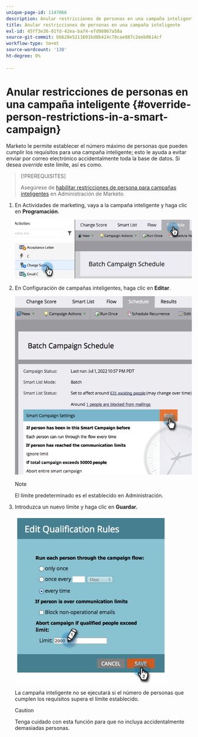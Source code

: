 ```yaml
---
unique-page-id: 1147066
description: Anular restricciones de personas en una campaña inteligente - Documentos de Marketo - Documentación del producto
title: Anular restricciones de personas en una campaña inteligente
exl-id: 45ff3e36-01fd-42ea-ba74-efd98867a58a
source-git-commit: bb628e5211601bd8b424c78cae887c2eeb0614cf
workflow-type: tm+mt
source-wordcount: '138'
ht-degree: 0%

---
```


# Anular restricciones de personas en una campaña inteligente {#override-person-restrictions-in-a-smart-campaign}

Marketo le permite establecer el número máximo de personas que pueden cumplir los requisitos para una campaña inteligente; esto le ayuda a evitar enviar por correo electrónico accidentalmente toda la base de datos. Si desea _override_ este límite, así es como.

>[!PREREQUISITES]
>
>Asegúrese de [habilitar restricciones de persona para campañas inteligentes](/help/marketo/product-docs/administration/email-setup/enable-person-restrictions-for-smart-campaigns.md) en Administración de Marketo.

1. En Actividades de marketing, vaya a la campaña inteligente y haga clic en **Programación**.

   ![](assets/override-person-restrictions-in-a-smart-campaign-1.png)

1. En Configuración de campañas inteligentes, haga clic en **Editar**.

   ![](assets/override-person-restrictions-in-a-smart-campaign-2.png)

   >[!NOTE]
   >
   >El límite predeterminado es el establecido en Administración.

1. Introduzca un nuevo límite y haga clic en **Guardar.**

   ![](assets/override-person-restrictions-in-a-smart-campaign-3.png)

   La campaña inteligente no se ejecutará si el número de personas que cumplen los requisitos supera el límite establecido.

   >[!CAUTION]
   >
   >Tenga cuidado con esta función para que no incluya accidentalmente demasiadas personas.
